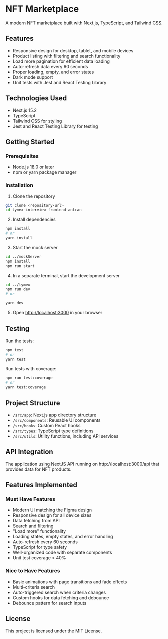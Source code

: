 # NFT Marketplace

A modern NFT marketplace built with Next.js, TypeScript, and Tailwind CSS.

## Features

- Responsive design for desktop, tablet, and mobile devices
- Product listing with filtering and search functionality
- Load more pagination for efficient data loading
- Auto-refresh data every 60 seconds
- Proper loading, empty, and error states
- Dark mode support
- Unit tests with Jest and React Testing Library

## Technologies Used

- Next.js 15.2
- TypeScript
- Tailwind CSS for styling
- Jest and React Testing Library for testing

## Getting Started

### Prerequisites

- Node.js 18.0 or later
- npm or yarn package manager

### Installation

1. Clone the repository

```bash
git clone <repository-url>
cd tymex-interview-frontend-antran
```

2. Install dependencies

```bash
npm install
# or
yarn install
```

3. Start the mock server

```bash
cd ../mockServer
npm install
npm run start
```

4. In a separate terminal, start the development server

```bash
cd ../tymex
npm run dev
# or

yarn dev
```

5. Open [http://localhost:3000](http://localhost:3000) in your browser

## Testing

Run the tests:

```bash
npm test
# or
yarn test
```

Run tests with coverage:

```bash
npm run test:coverage
# or
yarn test:coverage
```

## Project Structure

- `/src/app`: Next.js app directory structure
- `/src/components`: Reusable UI components
- `/src/hooks`: Custom React hooks
- `/src/types`: TypeScript type definitions
- `/src/utils`: Utility functions, including API services

## API Integration

The application using NextJS API running on http://localhost:3000/api that provides data for NFT products.

## Features Implemented

### Must Have Features

- Modern UI matching the Figma design
- Responsive design for all device sizes
- Data fetching from API
- Search and filtering
- "Load more" functionality
- Loading states, empty states, and error handling
- Auto-refresh every 60 seconds
- TypeScript for type safety
- Well-organized code with separate components
- Unit test coverage > 40%

### Nice to Have Features

- Basic animations with page transitions and fade effects
- Multi-criteria search
- Auto-triggered search when criteria changes
- Custom hooks for data fetching and debounce
- Debounce pattern for search inputs

## License

This project is licensed under the MIT License.

